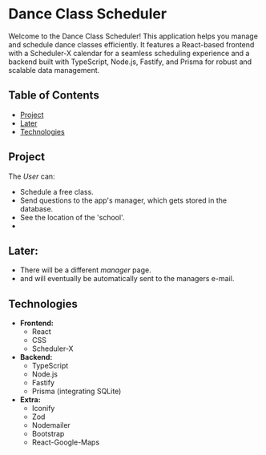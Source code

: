 # Dance Class Scheduler

Welcome to the Dance Class Scheduler! This application helps you manage and schedule dance classes efficiently. It features a React-based frontend with a Scheduler-X calendar for a seamless scheduling experience and a backend built with TypeScript, Node.js, Fastify, and Prisma for robust and scalable data management.





## Table of Contents
- [Project](#project)
- [Later](#later)
- [Technologies](#technologies)

## Project
The *User* can:
 - Schedule a free class.
 - Send questions to the app's manager, which gets stored in the database.
 - See the location of the 'school'.
 - 

## Later: 
 - There will be a different *manager* page.
 - and will eventually be automatically sent to the managers e-mail.


## Technologies

- **Frontend:**
  - React
  - CSS
  - Scheduler-X
- **Backend:**
  - TypeScript
  - Node.js
  - Fastify
  - Prisma (integrating SQLite)
- **Extra:**
  - Iconify
  - Zod
  - Nodemailer
  - Bootstrap
  - React-Google-Maps
